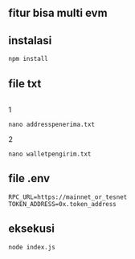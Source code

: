 ## fitur bisa multi evm 

## instalasi
```
npm install
```
## file txt
```
```
1
```
nano addresspenerima.txt
```
2
```
nano walletpengirim.txt

```
## file .env
```
RPC_URL=https://mainnet_or_tesnet
TOKEN_ADDRESS=0x.token_address

```
## eksekusi 
```
node index.js
